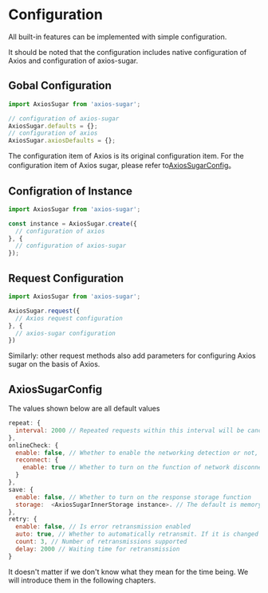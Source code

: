 # Configuration
All built-in features can be implemented with simple configuration.

It should be noted that the configuration includes native configuration of Axios and configuration of axios-sugar.

## Gobal Configuration
```js
import AxiosSugar from 'axios-sugar';

// configuration of axios-sugar
AxiosSugar.defaults = {};
// configuration of axios
AxiosSugar.axiosDefaults = {};
```
The configuration item of Axios is its original configuration item. For the configuration item of Axios sugar, please refer to[AxiosSugarConfig](#AxiosSugarConfig)。

## Configration of Instance
```js
import AxiosSugar from 'axios-sugar';

const instance = AxiosSugar.create({
  // configuration of axios
}, {
  // configuration of axios-sugar
});
```
## Request Configuration
```js
import AxiosSugar from 'axios-sugar';

AxiosSugar.request({
  // Axios request configuration
}, {
  // axios-sugar configuration
})
```
Similarly: other request methods also add parameters for configuring Axios sugar on the basis of Axios.

## AxiosSugarConfig
The values shown below are all default values
```js
repeat: {
  interval: 2000 // Repeated requests within this interval will be cancelled
},
onlineCheck: {
  enable: false, // Whether to enable the networking detection or not, and the reconnect will take effect only after it is enabled
  reconnect: {
    enable: true // Whether to turn on the function of network disconnection and retransmission
  }
},
save: {
  enable: false, // Whether to turn on the response storage function
  storage:  <AxiosSugarInnerStorage instance>. // The default is memory storage
},
retry: {
  enable: false, // Is error retransmission enabled
  auto: true, // Whether to automatically retransmit. If it is changed to false, it needs to be implemented by the relevant callback function
  count: 3, // Number of retransmissions supported
  delay: 2000 // Waiting time for retransmission
}
```
It doesn't matter if we don't know what they mean for the time being. We will introduce them in the following chapters.